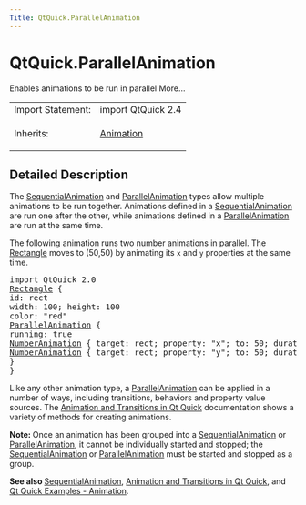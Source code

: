 ```yaml
---
Title: QtQuick.ParallelAnimation
---
```


# QtQuick.ParallelAnimation

<span class="subtitle"></span>
<!-- $$$ParallelAnimation-brief -->
<p>Enables animations to be run in parallel More...</p>
<!-- @@@ParallelAnimation -->
<table class="alignedsummary">
<tr><td class="memItemLeft rightAlign topAlign"> Import Statement:</td><td class="memItemRight bottomAlign"> import QtQuick 2.4</td></tr><tr><td class="memItemLeft rightAlign topAlign"> Inherits:</td><td class="memItemRight bottomAlign"> <p><a href="QtQuick.Animation.md">Animation</a></p>
</td></tr></table><ul>
</ul>
<!-- $$$ParallelAnimation-description -->
<h2 id="details">Detailed Description</h2>
</p>
<p>The <a href="QtQuick.SequentialAnimation.md">SequentialAnimation</a> and <a href="index.html">ParallelAnimation</a> types allow multiple animations to be run together. Animations defined in a <a href="QtQuick.SequentialAnimation.md">SequentialAnimation</a> are run one after the other, while animations defined in a <a href="index.html">ParallelAnimation</a> are run at the same time.</p>
<p>The following animation runs two number animations in parallel. The <a href="QtQuick.Rectangle.md">Rectangle</a> moves to (50,50) by animating its <code>x</code> and <code>y</code> properties at the same time.</p>
<pre class="qml">import QtQuick 2.0
<span class="type"><a href="QtQuick.Rectangle.md">Rectangle</a></span> {
<span class="name">id</span>: <span class="name">rect</span>
<span class="name">width</span>: <span class="number">100</span>; <span class="name">height</span>: <span class="number">100</span>
<span class="name">color</span>: <span class="string">&quot;red&quot;</span>
<span class="type"><a href="index.html">ParallelAnimation</a></span> {
<span class="name">running</span>: <span class="number">true</span>
<span class="type"><a href="QtQuick.NumberAnimation.md">NumberAnimation</a></span> { <span class="name">target</span>: <span class="name">rect</span>; <span class="name">property</span>: <span class="string">&quot;x&quot;</span>; <span class="name">to</span>: <span class="number">50</span>; <span class="name">duration</span>: <span class="number">1000</span> }
<span class="type"><a href="QtQuick.NumberAnimation.md">NumberAnimation</a></span> { <span class="name">target</span>: <span class="name">rect</span>; <span class="name">property</span>: <span class="string">&quot;y&quot;</span>; <span class="name">to</span>: <span class="number">50</span>; <span class="name">duration</span>: <span class="number">1000</span> }
}
}</pre>
<p>Like any other animation type, a <a href="index.html">ParallelAnimation</a> can be applied in a number of ways, including transitions, behaviors and property value sources. The <a href="QtQuick.qtquick-statesanimations-animations.md">Animation and Transitions in Qt Quick</a> documentation shows a variety of methods for creating animations.</p>
<p><b>Note: </b>Once an animation has been grouped into a <a href="QtQuick.SequentialAnimation.md">SequentialAnimation</a> or <a href="index.html">ParallelAnimation</a>, it cannot be individually started and stopped; the <a href="QtQuick.SequentialAnimation.md">SequentialAnimation</a> or <a href="index.html">ParallelAnimation</a> must be started and stopped as a group.</p><p><b>See also </b><a href="QtQuick.SequentialAnimation.md">SequentialAnimation</a>, <a href="QtQuick.qtquick-statesanimations-animations.md">Animation and Transitions in Qt Quick</a>, and <a href="https://developer.ubuntu.comapps/qml/sdk-15.04.1/QtQuick.animation/">Qt Quick Examples - Animation</a>.</p>
<!-- @@@ParallelAnimation -->
